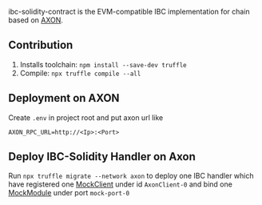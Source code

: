ibc-solidity-contract is the EVM-compatible IBC implementation for chain based on [AXON](https://github.com/axonweb3/axon).

## Contribution

1. Installs toolchain: `npm install --save-dev truffle`
2. Compile: `npx truffle compile --all`

## Deployment on AXON

Create `.env` in project root and put axon url like

```
AXON_RPC_URL=http://<Ip>:<Port>
```

## Deploy IBC-Solidity Handler on Axon
Run `npx truffle migrate --network axon` to deploy one IBC handler which have registered one [MockClient](https://github.com/synapseweb3/ibc-solidity-contract/blob/master/contracts/clients/MockClient.sol) under id `AxonClient-0` and bind one [MockModule](https://github.com/synapseweb3/ibc-solidity-contract/blob/master/contracts/apps/20-transfer/MockModule.sol) under port `mock-port-0`

